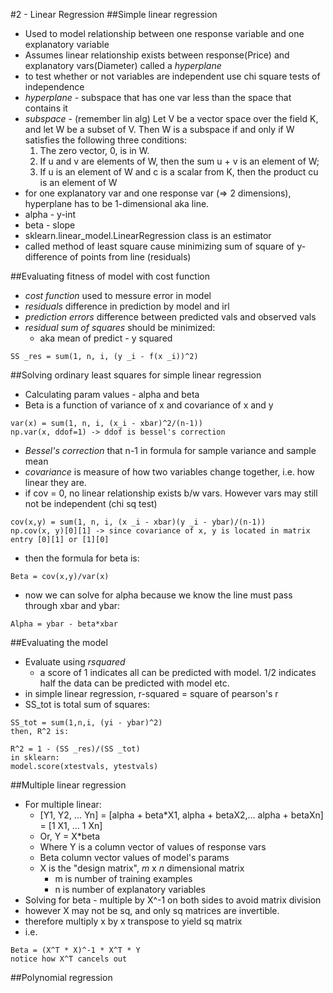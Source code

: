 #2 - Linear Regression
##Simple linear regression
- Used to model relationship between one response variable and one explanatory variable
- Assumes linear relationship exists between response(Price) and explanatory vars(Diameter) called a *hyperplane*
- to test whether or not variables are independent use chi square tests of independence
- *hyperplane* - subspace that has one var less than the space that contains it
- *subspace* - (remember lin alg) Let V be a vector space over the field K, and let W be a subset of V. Then W is a subspace if and only if W satisfies the following three conditions:
  1. The zero vector, 0, is in W.
  2. If u and v are elements of W, then the sum u + v is an element of W;
  3. If u is an element of W and c is a scalar from K, then the product cu is an element of W
- for one explanatory var and one response var (=> 2 dimensions), hyperplane has to be 1-dimensional aka line.
- alpha - y-int
- beta - slope
- sklearn.linear_model.LinearRegression class is an estimator
- called method of least square cause minimizing sum of square of y-difference of points from line (residuals)

##Evaluating fitness of model with cost function
- *cost function* used to messure error in model
- *residuals* difference in prediction by model and irl
- *prediction errors* difference between predicted vals and observed vals
- *residual sum of squares* should be minimized:
  - aka mean of predict - y squared

```
SS _res = sum(1, n, i, (y _i - f(x _i))^2)
```

##Solving ordinary least squares for simple linear regression
- Calculating param values - alpha and beta
- Beta is a function of variance of x and covariance of x and y

```
var(x) = sum(1, n, i, (x_i - xbar)^2/(n-1))
np.var(x, ddof=1) -> ddof is bessel's correction
```

- *Bessel's correction* that n-1 in formula for sample variance and sample mean
- *covariance* is measure of how two variables change together, i.e. how linear they are.
- if cov = 0, no linear relationship exists b/w vars. However vars may still not be independent (chi sq test)

```
cov(x,y) = sum(1, n, i, (x _i - xbar)(y _i - ybar)/(n-1))
np.cov(x, y)[0][1] -> since covariance of x, y is located in matrix entry [0][1] or [1][0]
```

- then the formula for beta is:

```
Beta = cov(x,y)/var(x)
```

- now we can solve for alpha because we know the line must pass through xbar and ybar:

```
Alpha = ybar - beta*xbar
```

##Evaluating the model
- Evaluate using *rsquared*
  - a score of 1 indicates all can be predicted with model. 1/2 indicates half the data can be predicted with model etc.
- in simple linear regression, r-squared = square of pearson's r
- SS_tot is total sum of squares:

```
SS_tot = sum(1,n,i, (yi - ybar)^2)
then, R^2 is:

R^2 = 1 - (SS _res)/(SS _tot)
in sklearn:
model.score(xtestvals, ytestvals)
```

##Multiple linear regression
- For multiple linear:
  - [Y1, Y2, ... Yn] = [alpha + beta*X1, alpha + betaX2,... alpha + betaXn] = [1 X1, ... 1 Xn]
  - Or, Y = X*beta
  - Where Y is a column vector of values of response vars
  - Beta column vector values of model's params
  - X is the "design matrix", *m* x *n* dimensional matrix
    - m is number of training examples
    - n is number of explanatory variables
- Solving for beta - multiple by X^-1 on both sides to avoid matrix division
- however X may not be sq, and only sq matrices are invertible.
- therefore multiply x by x transpose to yield sq matrix
- i.e. 

```
Beta = (X^T * X)^-1 * X^T * Y
notice how X^T cancels out
```

##Polynomial regression
